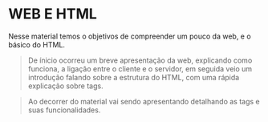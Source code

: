# WEB E HTML
Nesse material temos o objetivos de compreender um pouco da web, e o básico do HTML.

>De ínicio ocorreu um breve apresentação da web, explicando como funciona, a ligação entre o cliente e o servidor, em seguida veio um introdução falando sobre a estrutura do HTML, com uma rápida explicação sobre tags.

>Ao decorrer do material vai sendo apresentando detalhando as tags e suas funcionalidades.